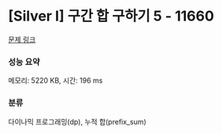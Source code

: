 # [Silver I] 구간 합 구하기 5 - 11660 

[문제 링크](https://www.acmicpc.net/problem/11660) 

### 성능 요약

메모리: 5220 KB, 시간: 196 ms

### 분류

다이나믹 프로그래밍(dp), 누적 합(prefix_sum)

